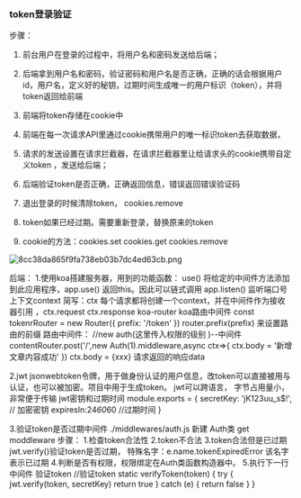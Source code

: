 ### token登录验证

步骤：

1. 前台用户在登录的过程中，将用户名和密码发送给后端；

2. 后端拿到用户名和密码，验证密码和用户名是否正确，正确的话会根据用户id，用户名，定义好的秘钥，过期时间生成唯一的用户标识（token），并将token返回给前端
3. 前端将token存储在cookie中
4. 前端在每一次请求API里通过cookie携带用户的唯一标识token去获取数据，
5. 请求的发送设置在请求拦截器，在请求拦截器里让给请求头的cookie携带自定义token ，发送给后端；
6. 后端验证token是否正确，正确返回信息，错误返回错误验证码
7. 退出登录的时候清除token， cookies.remove
8. token如果已经过期。需要重新登录，替换原来的token
9. cookie的方法：cookies.set cookies.get  cookies.remove

![8cc38da865f9fa738eb03b7dc4ed63cb.png](https://img-blog.csdnimg.cn/img_convert/8cc38da865f9fa738eb03b7dc4ed63cb.png)

后端：
 1.使用koa搭建服务器，用到的功能函数：
    use()  将给定的中间件方法添加到此应用程序，app.use() 返回this。因此可以链式调用
    app.listen() 监听端口号 
    上下文context 简写：ctx  每个请求都将创建一个context，并在中间件作为接收器引用 ，ctx.request ctx.response 
    koa-router koa路由中间件 
        const tokenrRouter = new Router({
        prefix: '/token'
        })
    router.prefix(prefix) 来设置路由的前缀
    路由中间件： 
    //new auth(这里传入权限的级别 )--中间件
    contentRouter.post('/',new Auth(1).middleware,async ctx=>{
    ctx.body = '新增文章内容成功'
    })
    ctx.body = {xxx} 请求返回的响应data

 2.jwt jsonwebtoken令牌，用于做身份认证的用户信息，改token可以直接被用与认证，也可以被加密。项目中用于生成token。
   jwt可以跨语言， 字节占用量小，非常便于传输
   jwt密钥和过期时间
        module.exports = {
        secretKey: 'jK123uu_s$!', // 加密密钥 
        expiresIn:24*60*60 //过期时间
        }
     
 3.验证token是否过期中间件 ./middlewares/auth.js
   新建 Auth类
        get moddleware 步骤：
        1.检查token合法性
        2.token不合法
        3.token合法但是已过期  jwt.verify()验证token是否过期， 特殊名字：e.name.tokenExpiredError 该名字表示已过期
        4.判断是否有权限，权限绑定在Auth类函数构造器中。 
        5.执行下一行中间件
   验证token
        //验证token
        static verifyToken(token) {
            try {
            jwt.verify(token, secretKey)
            return true
            } catch (e) {
            return false
            }
        }
 


    